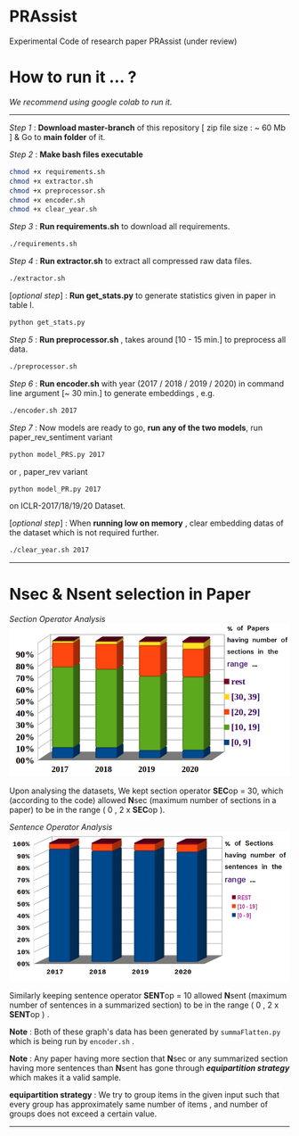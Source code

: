 # PRAssist
Experimental Code of research paper PRAssist (under review)


# How to run it ... ?

_We recommend using google colab to run it._
***

_Step 1_ :  **Download master-branch** of this repository [ zip file size : ~ 60 Mb ] & Go to **main folder** of it.

_Step 2_ :  **Make bash files executable**
```bash
chmod +x requirements.sh
chmod +x extractor.sh
chmod +x preprocessor.sh
chmod +x encoder.sh
chmod +x clear_year.sh
```
_Step 3_ :  **Run requirements.sh** to download all requirements.
```bash
./requirements.sh
```
_Step 4_ : **Run extractor.sh** to extract all compressed raw data files.
```bash
./extractor.sh
```
[_optional step_] : **Run get_stats.py** to generate statistics given in paper in table I.
```bash
python get_stats.py
```
_Step 5_ :  **Run preprocessor.sh** ,  takes around [10 - 15 min.] to preprocess all data.
```bash
./preprocessor.sh
```
_Step 6_ :  **Run encoder.sh** with year (2017 / 2018 / 2019 / 2020) in command line argument [~ 30 min.]  to generate embeddings , e.g.
```bash
./encoder.sh 2017
```
_Step 7_ :  Now models are ready to go, **run any of the two models**, run paper_rev_sentiment variant
```bash
python model_PRS.py 2017
```
or , paper_rev variant
```bash
python model_PR.py 2017
```
on ICLR-2017/18/19/20 Dataset.


[_optional step_] :  When **running low on memory** , clear embedding datas of the dataset which is not required further.
```bash
./clear_year.sh 2017
```
***
# Nsec & Nsent selection in Paper 

_Section Operator Analysis_
![Alt text](./res/section_stat_final.png)

Upon analysing the datasets, We kept section operator **SEC**op = 30, which (according to the code) allowed **N**sec (maximum number of sections in a paper) to be in the range ( 0 , 2 x **SEC**op ). 

_Sentence Operator Analysis_
![Alt text](./res/sentence_stat_final.png)

Similarly keeping sentence operator  **SENT**op = 10 allowed **N**sent (maximum number of sentences in a summarized section) to be in the range ( 0 , 2 x **SENT**op ) .

**Note** : Both of these graph's data has been generated by ```summaFlatten.py``` which is being run by ```encoder.sh```  .


**Note** : Any paper having more section that **N**sec or any summarized section having more sentences than **N**sent has gone through **_equipartition strategy_** which makes it a valid sample. 

**equipartition strategy** : We try to group items in the given input such that every group has approximately same number of items , and number of groups does not exceed a certain value.

***
